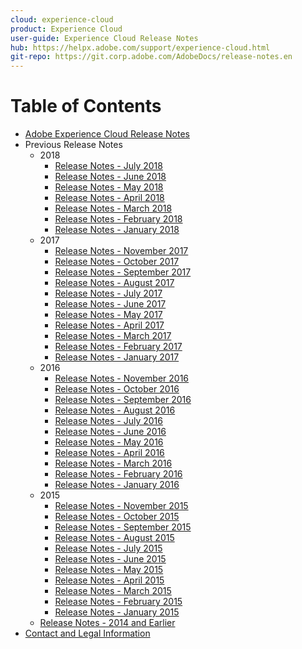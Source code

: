 ```yaml
---
cloud: experience-cloud
product: Experience Cloud
user-guide: Experience Cloud Release Notes
hub: https://helpx.adobe.com/support/experience-cloud.html
git-repo: https://git.corp.adobe.com/AdobeDocs/release-notes.en
---
```


# Table of Contents

+ [Adobe Experience Cloud Release Notes](current.md)
+ Previous Release Notes
    + 2018
        + [Release Notes - July 2018](c_legacy_releases/2018/07192018.md)
        + [Release Notes - June 2018](c_legacy_releases/2018/06142018.md)
        + [Release Notes - May 2018](c_legacy_releases/2018/05102018.md)
        + [Release Notes - April 2018](c_legacy_releases/2018/04122018.md)
        + [Release Notes - March 2018](c_legacy_releases/2018/03082018.md)
        + [Release Notes - February 2018](c_legacy_releases/2018/02082018.md)
        + [Release Notes - January 2018](c_legacy_releases/2018/01182018.md)
    + 2017
        + [Release Notes - November 2017](c_legacy_releases/2017/11092017.md)
        + [Release Notes - October 2017](c_legacy_releases/2017/10262017.md)
        + [Release Notes - September 2017](c_legacy_releases/2017/09212017.md)
        + [Release Notes - August 2017](c_legacy_releases/2017/08172017.md)
        + [Release Notes - July 2017](c_legacy_releases/2017/07202017.md)
        + [Release Notes - June 2017](c_legacy_releases/2017/06082017.md)
        + [Release Notes - May 2017](c_legacy_releases/2017/05182017.md)
        + [Release Notes - April 2017](c_legacy_releases/2017/04202017.md)
        + [Release Notes - March 2017](c_legacy_releases/2017/03092017.md)
        + [Release Notes - February 2017](c_legacy_releases/2017/02162017.md)
        + [Release Notes - January 2017](c_legacy_releases/2017/01192017.md)
    + 2016
        + [Release Notes - November 2016](c_legacy_releases/2016/11102016.md)
        + [Release Notes - October 2016](c_legacy_releases/2016/10202016.md)
        + [Release Notes - September 2016](c_legacy_releases/2016/09152016.md)
        + [Release Notes - August 2016](c_legacy_releases/2016/08182016.md)
        + [Release Notes - July 2016](c_legacy_releases/2016/07212016.md)
        + [Release Notes - June 2016](c_legacy_releases/2016/06162016.md)
        + [Release Notes - May 2016](c_legacy_releases/2016/05192016.md)
        + [Release Notes - April 2016](c_legacy_releases/2016/04212016.md)
        + [Release Notes - March 2016](c_legacy_releases/2016/03172016.md)
        + [Release Notes - February 2016](c_legacy_releases/2016/02182016.md)
        + [Release Notes - January 2016](c_legacy_releases/2016/01212016.md)
    + 2015
        + [Release Notes - November 2015](c_legacy_releases/2015/11052015.md)
        + [Release Notes - October 2015](c_legacy_releases/2015/10152015.md)
        + [Release Notes - September 2015](c_legacy_releases/2015/09172015.md)
        + [Release Notes - August 2015](c_legacy_releases/2015/08202015.md)
        + [Release Notes - July 2015](c_legacy_releases/2015/07162015.md)
        + [Release Notes - June 2015](c_legacy_releases/2015/06182015.md)
        + [Release Notes - May 2015](c_legacy_releases/2015/05212015.md)
        + [Release Notes - April 2015](c_legacy_releases/2015/04162015.md)
        + [Release Notes - March 2015](c_legacy_releases/2015/03192015.md)
        + [Release Notes - February 2015](c_legacy_releases/2015/02192015.md)
        + [Release Notes - January 2015](c_legacy_releases/2015/01152015.md)
    + [Release Notes - 2014 and Earlier](c_legacy_releases/2014-earlier.md)
+ [Contact and Legal Information](contact_and_legal.md)

